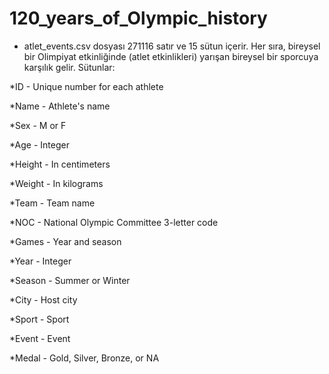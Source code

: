 # 120_years_of_Olympic_history

* atlet_events.csv dosyası 271116 satır ve 15 sütun içerir. Her sıra, bireysel bir Olimpiyat etkinliğinde (atlet etkinlikleri) yarışan bireysel bir sporcuya karşılık gelir. Sütunlar:

*ID - Unique number for each athlete

*Name - Athlete's name

*Sex - M or F

*Age - Integer

*Height - In centimeters

*Weight - In kilograms

*Team - Team name

*NOC - National Olympic Committee 3-letter code

*Games - Year and season

*Year - Integer

*Season - Summer or Winter

*City - Host city

*Sport - Sport

*Event - Event

*Medal - Gold, Silver, Bronze, or NA
